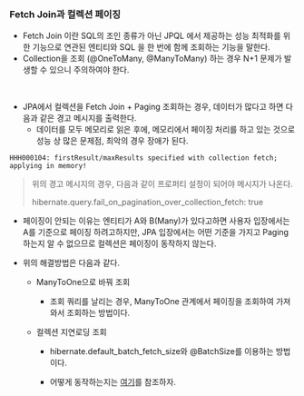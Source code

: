 ### Fetch Join과 컬렉션 페이징

- Fetch Join 이란 SQL의 조인 종류가 아닌 JPQL 에서 제공하는 성능 최적화를 위한 기능으로 연관된 엔티티와 SQL 을 한 번에 함께 조회하는 기능을 말한다.
- Collection을 조회 (@OneToMany, @ManyToMany) 하는 경우 N+1 문제가 발생할 수 있으니 주의하여야 한다.

<br>

- JPA에서 컬렉션을 Fetch Join + Paging 조회하는 경우, 데이터가 많다고 하면 다음과 같은 경고 메시지를 출력한다.
  - 데이터를 모두 메모리로 읽은 후에, 메모리에서 페이징 처리를 하고 있는 것으로 성능 상 많은 문제점, 최악의 경우 장애가 된다.

```
HHH000104: firstResult/maxResults specified with collection fetch; applying in memory!
```

> 위의 경고 메시지의 경우, 다음과 같이 프로퍼티 설정이 되어야 메시지가 나온다.
>
> hibernate.query.fail_on_pagination_over_collection_fetch: true



- 페이징이 안되는 이유는 엔티티가 A와 B(Many)가 있다고하면 사용자 입장에서는 A를 기준으로 페이징 하려고하지만, JPA 입장에서는 어떤 기준을 가지고 Paging 하는지 알 수 없으므로 컬렉션은 페이징이 동작하지 않는다.



- 위의 해결방법은 다음과 같다.

  - ManyToOne으로 바꿔 조회

    - 조회 쿼리를 날리는 경우, ManyToOne 관계에서 페이징을 조회하여 가져와서 조회하는 방법이다.

  - 컬렉션 지연로딩 조회

    - hibernate.default_batch_fetch_size와 @BatchSize를 이용하는 방법이다.

    - 어떻게 동작하는지는 [여기](https://jojoldu.tistory.com/414)를 참조하자.




